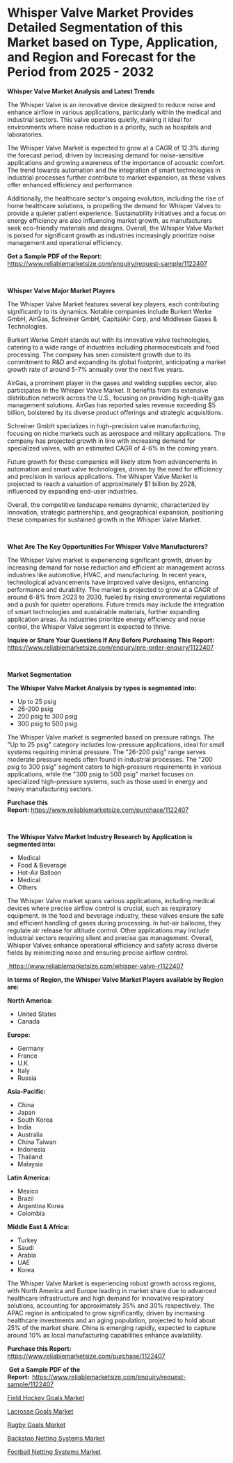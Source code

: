 <p><h1>Whisper Valve Market Provides Detailed Segmentation of this Market based on Type, Application, and Region and Forecast for the Period from 2025 - 2032</h1></p><p><strong>Whisper Valve Market Analysis and Latest Trends</strong></p>
<p><p>The Whisper Valve is an innovative device designed to reduce noise and enhance airflow in various applications, particularly within the medical and industrial sectors. This valve operates quietly, making it ideal for environments where noise reduction is a priority, such as hospitals and laboratories. </p><p>The Whisper Valve Market is expected to grow at a CAGR of 12.3% during the forecast period, driven by increasing demand for noise-sensitive applications and growing awareness of the importance of acoustic comfort. The trend towards automation and the integration of smart technologies in industrial processes further contribute to market expansion, as these valves offer enhanced efficiency and performance. </p><p>Additionally, the healthcare sector's ongoing evolution, including the rise of home healthcare solutions, is propelling the demand for Whisper Valves to provide a quieter patient experience. Sustainability initiatives and a focus on energy efficiency are also influencing market growth, as manufacturers seek eco-friendly materials and designs. Overall, the Whisper Valve Market is poised for significant growth as industries increasingly prioritize noise management and operational efficiency.</p></p>
<p><strong>Get a Sample PDF of the Report:&nbsp;</strong> <a href="https://www.reliablemarketsize.com/enquiry/request-sample/1122407?utm_campaign=1879&utm_medium=2&utm_source=Github&utm_content=ia&utm_term=11042025&utm_id=whisper-valve">https://www.reliablemarketsize.com/enquiry/request-sample/1122407</a></p>
<p>&nbsp;</p>
<p><strong>Whisper Valve Major Market Players</strong></p>
<p><p>The Whisper Valve Market features several key players, each contributing significantly to its dynamics. Notable companies include Burkert Werke GmbH, AirGas, Schreiner GmbH, CapitalAir Corp, and Middlesex Gases & Technologies. </p><p>Burkert Werke GmbH stands out with its innovative valve technologies, catering to a wide range of industries including pharmaceuticals and food processing. The company has seen consistent growth due to its commitment to R&D and expanding its global footprint, anticipating a market growth rate of around 5-7% annually over the next five years. </p><p>AirGas, a prominent player in the gases and welding supplies sector, also participates in the Whisper Valve Market. It benefits from its extensive distribution network across the U.S., focusing on providing high-quality gas management solutions. AirGas has reported sales revenue exceeding $5 billion, bolstered by its diverse product offerings and strategic acquisitions.</p><p>Schreiner GmbH specializes in high-precision valve manufacturing, focusing on niche markets such as aerospace and military applications. The company has projected growth in line with increasing demand for specialized valves, with an estimated CAGR of 4-6% in the coming years. </p><p>Future growth for these companies will likely stem from advancements in automation and smart valve technologies, driven by the need for efficiency and precision in various applications. The Whisper Valve Market is projected to reach a valuation of approximately $1 billion by 2028, influenced by expanding end-user industries.</p><p>Overall, the competitive landscape remains dynamic, characterized by innovation, strategic partnerships, and geographical expansion, positioning these companies for sustained growth in the Whisper Valve Market.</p></p>
<p>&nbsp;</p>
<p><strong>What Are The Key Opportunities For Whisper Valve Manufacturers?</strong></p>
<p><p>The Whisper Valve market is experiencing significant growth, driven by increasing demand for noise reduction and efficient air management across industries like automotive, HVAC, and manufacturing. In recent years, technological advancements have improved valve designs, enhancing performance and durability. The market is projected to grow at a CAGR of around 6-8% from 2023 to 2030, fueled by rising environmental regulations and a push for quieter operations. Future trends may include the integration of smart technologies and sustainable materials, further expanding application areas. As industries prioritize energy efficiency and noise control, the Whisper Valve segment is expected to thrive.</p></p>
<p><strong>Inquire or Share Your Questions If Any Before Purchasing This Report:</strong> <a href="https://www.reliablemarketsize.com/enquiry/pre-order-enquiry/1122407?utm_campaign=1879&utm_medium=2&utm_source=Github&utm_content=ia&utm_term=11042025&utm_id=whisper-valve">https://www.reliablemarketsize.com/enquiry/pre-order-enquiry/1122407</a></p>
<p>&nbsp;</p>
<p><strong>Market Segmentation</strong></p>
<p><strong>The Whisper Valve Market Analysis by types is segmented into:</strong></p>
<p><ul><li>Up to 25 psig</li><li>26-200 psig</li><li>200 psig to 300 psig</li><li>300 psig to 500 psig</li></ul></p>
<p><p>The Whisper Valve market is segmented based on pressure ratings. The "Up to 25 psig" category includes low-pressure applications, ideal for small systems requiring minimal pressure. The "26-200 psig" range serves moderate pressure needs often found in industrial processes. The "200 psig to 300 psig" segment caters to high-pressure requirements in various applications, while the "300 psig to 500 psig" market focuses on specialized high-pressure systems, such as those used in energy and heavy manufacturing sectors.</p></p>
<p><strong>Purchase this Report:&nbsp;</strong><a href="https://www.reliablemarketsize.com/purchase/1122407?utm_campaign=1879&utm_medium=2&utm_source=Github&utm_content=ia&utm_term=11042025&utm_id=whisper-valve">https://www.reliablemarketsize.com/purchase/1122407</a></p>
<p>&nbsp;</p>
<p><strong>The Whisper Valve Market Industry Research by Application is segmented into:</strong></p>
<p><ul><li>Medical</li><li>Food & Beverage</li><li>Hot-Air Balloon</li><li>Medical</li><li>Others</li></ul></p>
<p><p>The Whisper Valve market spans various applications, including medical devices where precise airflow control is crucial, such as respiratory equipment. In the food and beverage industry, these valves ensure the safe and efficient handling of gases during processing. In hot-air balloons, they regulate air release for altitude control. Other applications may include industrial sectors requiring silent and precise gas management. Overall, Whisper Valves enhance operational efficiency and safety across diverse fields by minimizing noise and ensuring precise airflow control.</p></p>
<p><a href="https://www.reliablemarketsize.com/whisper-valve-r1122407?utm_campaign=1879&utm_medium=2&utm_source=Github&utm_content=ia&utm_term=11042025&utm_id=whisper-valve">&nbsp;https://www.reliablemarketsize.com/whisper-valve-r1122407</a></p>
<p><strong>In terms of Region, the Whisper Valve Market Players available by Region are:</strong></p>
<p>
    <p> <strong> North America: </strong>
        <ul>
            <li>United States</li>
            <li>Canada</li>
        </ul>
        </p> 
    <p> <strong> Europe: </strong>
        <ul>
            <li>Germany</li>
            <li>France</li>
            <li>U.K.</li>
            <li>Italy</li>
            <li>Russia</li>
        </ul>
        </p> 
    <p> <strong> Asia-Pacific: </strong>
        <ul>
            <li>China</li>
            <li>Japan</li>
            <li>South Korea</li>
            <li>India</li>
            <li>Australia</li>
            <li>China Taiwan</li>
            <li>Indonesia</li>
            <li>Thailand</li>
            <li>Malaysia</li>
        </ul>
        </p> 
    <p> <strong> Latin America: </strong>
        <ul>
            <li>Mexico</li>
            <li>Brazil</li>
            <li>Argentina Korea</li>
            <li>Colombia</li>
        </ul>
        </p> 
    <p> <strong> Middle East & Africa: </strong>
        <ul>
            <li>Turkey</li>
            <li>Saudi</li>
            <li>Arabia</li>
            <li>UAE</li>
            <li>Korea</li>
        </ul>
    </p>
    </p>
<p><p>The Whisper Valve Market is experiencing robust growth across regions, with North America and Europe leading in market share due to advanced healthcare infrastructure and high demand for innovative respiratory solutions, accounting for approximately 35% and 30% respectively. The APAC region is anticipated to grow significantly, driven by increasing healthcare investments and an aging population, projected to hold about 25% of the market share. China is emerging rapidly, expected to capture around 10% as local manufacturing capabilities enhance availability.</p></p>
<p><strong>Purchase this Report: </strong><a href="https://www.reliablemarketsize.com/purchase/1122407?utm_campaign=1879&utm_medium=2&utm_source=Github&utm_content=ia&utm_term=11042025&utm_id=whisper-valve">https://www.reliablemarketsize.com/purchase/1122407</a></p>
<p>&nbsp;<strong>Get a Sample PDF of the Report:&nbsp;&nbsp;</strong><a href="https://www.reliablemarketsize.com/enquiry/request-sample/1122407?utm_campaign=1879&utm_medium=2&utm_source=Github&utm_content=ia&utm_term=11042025&utm_id=whisper-valve">https://www.reliablemarketsize.com/enquiry/request-sample/1122407</a></p>
<p><strong></strong></p>
<p><p><a href="https://github.com/steegwajma22/Market-Research-Report-List-1/blob/main/field-hockey-goals-market.md?utm_campaign=1879&utm_medium=2&utm_source=Github&utm_content=ia&utm_term=11042025&utm_id=whisper-valve">Field Hockey Goals Market</a></p><p><a href="https://github.com/kaniselway4c/Market-Research-Report-List-1/blob/main/lacrosse-goals-market.md?utm_campaign=1879&utm_medium=2&utm_source=Github&utm_content=ia&utm_term=11042025&utm_id=whisper-valve">Lacrosse Goals Market</a></p><p><a href="https://github.com/rokiahgrendy/Market-Research-Report-List-1/blob/main/rugby-goals-market.md?utm_campaign=1879&utm_medium=2&utm_source=Github&utm_content=ia&utm_term=11042025&utm_id=whisper-valve">Rugby Goals Market</a></p><p><a href="https://github.com/rubiogruis0p/Market-Research-Report-List-1/blob/main/backstop-netting-systems-market.md?utm_campaign=1879&utm_medium=2&utm_source=Github&utm_content=ia&utm_term=11042025&utm_id=whisper-valve">Backstop Netting Systems Market</a></p><p><a href="https://github.com/jemmysolin5k/Market-Research-Report-List-1/blob/main/football-netting-systems-market.md?utm_campaign=1879&utm_medium=2&utm_source=Github&utm_content=ia&utm_term=11042025&utm_id=whisper-valve">Football Netting Systems Market</a></p></p>